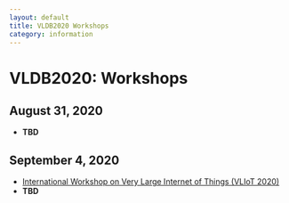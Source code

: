 ```yaml
---
layout: default
title: VLDB2020 Workshops
category: information
---
```


# VLDB2020: Workshops

## August 31, 2020

* **TBD**

## September 4, 2020

* [International Workshop on Very Large Internet of Things (VLIoT 2020)](https://www.ifis.uni-luebeck.de/~groppe/vliot/)
* **TBD**